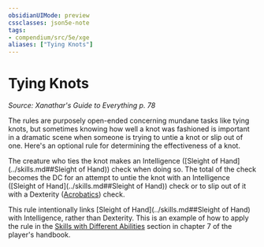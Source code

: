 ```yaml
---
obsidianUIMode: preview
cssclasses: json5e-note
tags:
- compendium/src/5e/xge
aliases: ["Tying Knots"]
---
```

# Tying Knots
*Source: Xanathar's Guide to Everything p. 78* 

The rules are purposely open-ended concerning mundane tasks like tying knots, but sometimes knowing how well a knot was fashioned is important in a dramatic scene when someone is trying to untie a knot or slip out of one. Here's an optional rule for determining the effectiveness of a knot.

The creature who ties the knot makes an Intelligence ([Sleight of Hand](../skills.md##Sleight of Hand)) check when doing so. The total of the check becomes the DC for an attempt to untie the knot with an Intelligence ([Sleight of Hand](../skills.md##Sleight of Hand)) check or to slip out of it with a Dexterity ([Acrobatics](../skills.md##Acrobatics)) check.

This rule intentionally links [Sleight of Hand](../skills.md##Sleight of Hand) with Intelligence, rather than Dexterity. This is an example of how to apply the rule in the [Skills with Different Abilities](./skills-with-different-abilities.md) section in chapter 7 of the player's handbook.